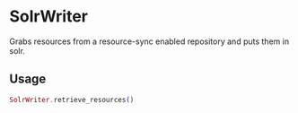 # SolrWriter

Grabs resources from a resource-sync enabled repository and puts them in solr.

## Usage

```elixir
SolrWriter.retrieve_resources()
```

